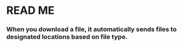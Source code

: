 # READ ME

### When you download a file, it automatically sends files to designated locations based on file type.
